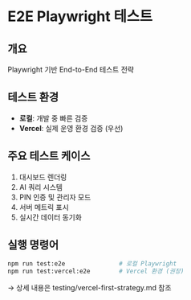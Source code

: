 # E2E Playwright 테스트

## 개요
Playwright 기반 End-to-End 테스트 전략

## 테스트 환경
- **로컬**: 개발 중 빠른 검증
- **Vercel**: 실제 운영 환경 검증 (우선)

## 주요 테스트 케이스
1. 대시보드 렌더링
2. AI 쿼리 시스템
3. PIN 인증 및 관리자 모드
4. 서버 메트릭 표시
5. 실시간 데이터 동기화

## 실행 명령어
```bash
npm run test:e2e               # 로컬 Playwright
npm run test:vercel:e2e        # Vercel 환경 (권장)
```

→ 상세 내용은 testing/vercel-first-strategy.md 참조

